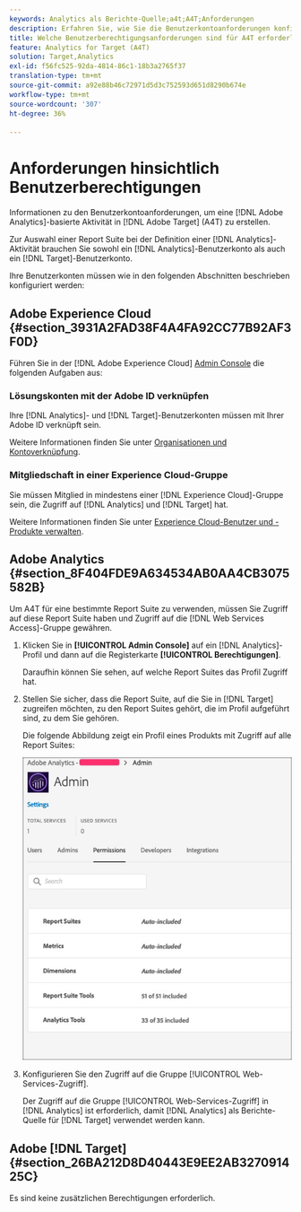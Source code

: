 ```yaml
---
keywords: Analytics als Berichte-Quelle;a4t;A4T;Anforderungen
description: Erfahren Sie, wie Sie die Benutzerkontoanforderungen konfigurieren, die zum Erstellen einer Adobe Analytics-basierten Aktivität in Adobe [!DNL Target] using Analytics for [!DNL Target] (A4T) erforderlich sind.
title: Welche Benutzerberechtigungsanforderungen sind für A4T erforderlich?
feature: Analytics for Target (A4T)
solution: Target,Analytics
exl-id: f56fc525-92da-4814-86c1-18b3a2765f37
translation-type: tm+mt
source-git-commit: a92e88b46c72971d5d3c752593d651d8290b674e
workflow-type: tm+mt
source-wordcount: '307'
ht-degree: 36%

---
```


# Anforderungen hinsichtlich Benutzerberechtigungen

Informationen zu den Benutzerkontoanforderungen, um eine [!DNL Adobe Analytics]-basierte Aktivität in [!DNL Adobe Target] (A4T) zu erstellen.

Zur Auswahl einer Report Suite bei der Definition einer [!DNL Analytics]-Aktivität brauchen Sie sowohl ein [!DNL Analytics]-Benutzerkonto als auch ein [!DNL Target]-Benutzerkonto.

Ihre Benutzerkonten müssen wie in den folgenden Abschnitten beschrieben konfiguriert werden:

## Adobe Experience Cloud {#section_3931A2FAD38F4A4FA92CC77B92AF3F0D}

Führen Sie in der [!DNL Adobe Experience Cloud] [Admin Console](https://adminconsole.adobe.com) die folgenden Aufgaben aus:

### Lösungskonten mit der Adobe ID verknüpfen

Ihre [!DNL Analytics]- und [!DNL Target]-Benutzerkonten müssen mit Ihrer Adobe ID verknüpft sein.

Weitere Informationen finden Sie unter [Organisationen und Kontoverknüpfung](https://docs.adobe.com/help/en/core-services/interface/manage-users-and-products/organizations.html).

### Mitgliedschaft in einer Experience Cloud-Gruppe

Sie müssen Mitglied in mindestens einer [!DNL Experience Cloud]-Gruppe sein, die Zugriff auf [!DNL Analytics] und [!DNL Target] hat.

Weitere Informationen finden Sie unter [Experience Cloud-Benutzer und -Produkte verwalten](https://experienceleague.adobe.com/docs/core-services/interface/manage-users-and-products/admin-getting-started.html).

## Adobe Analytics {#section_8F404FDE9A634534AB0AA4CB3075582B}

Um A4T für eine bestimmte Report Suite zu verwenden, müssen Sie Zugriff auf diese Report Suite haben und Zugriff auf die [!DNL Web Services Access]-Gruppe gewähren.

1. Klicken Sie in **[!UICONTROL Admin Console]** auf ein [!DNL Analytics]-Profil und dann auf die Registerkarte **[!UICONTROL Berechtigungen]**.

   Daraufhin können Sie sehen, auf welche Report Suites das Profil Zugriff hat.

1. Stellen Sie sicher, dass die Report Suite, auf die Sie in [!DNL Target] zugreifen möchten, zu den Report Suites gehört, die im Profil aufgeführt sind, zu dem Sie gehören.

   Die folgende Abbildung zeigt ein Profil eines Produkts mit Zugriff auf alle Report Suites:

   ![Admin Console, Registerkarte Berechtigung](/help/c-integrating-target-with-mac/a4t/assets/permissions-tab.png)

1. Konfigurieren Sie den Zugriff auf die Gruppe [!UICONTROL Web-Services-Zugriff].

   Der Zugriff auf die Gruppe [!UICONTROL Web-Services-Zugriff] in [!DNL Analytics] ist erforderlich, damit [!DNL Analytics] als Berichte-Quelle für [!DNL Target] verwendet werden kann.


## Adobe [!DNL Target] {#section_26BA212D8D40443E9EE2AB327091425C}

Es sind keine zusätzlichen Berechtigungen erforderlich.
